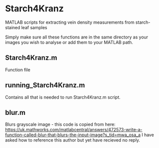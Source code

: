 # Starch4Kranz
MATLAB scripts for extracting vein density measurements from starch-stained leaf samples

Simply make sure all these functions are in the same directory as your images you wish to analyse or add them to your MATLAB path.

## Starch4Kranz.m
Function file

## running_Starch4Kranz.m
Contains all that is needed to run Starch4Kranz.m script. 

## blur.m
Blurs grayscale image - this code is copied from here:
https://uk.mathworks.com/matlabcentral/answers/472573-write-a-function-called-blur-that-blurs-the-input-image?s_tid=mwa_osa_a
I have asked how to reference this author but yet have recieved no reply.
